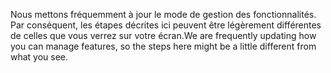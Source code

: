 <span data-ttu-id="30658-101">Nous mettons fréquemment à jour le mode de gestion des fonctionnalités. Par conséquent, les étapes décrites ici peuvent être légèrement différentes de celles que vous verrez sur votre écran.</span><span class="sxs-lookup"><span data-stu-id="30658-101">We are frequently updating how you can manage features, so the steps here might be a little different from what you see.</span></span>